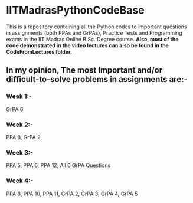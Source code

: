 # IITMadrasPythonCodeBase
This is a repository containing all the Python codes to important questions in assignments (both PPAs and GrPAs), Practice Tests and Programming exams in the IIT Madras Online B.Sc. Degree course. **Also, most of the code demonstrated in the video lectures can also be found in the CodeFromLectures folder.**
## In my opinion, The most Important and/or difficult-to-solve problems in assignments are:-
### Week 1:-
GrPA 6
### Week 2:-
PPA 8, GrPA 2
### Week 3:-
PPA 5, PPA 6, PPA 12, All 6 GrPA Questions
### Week 4:-
PPA 8, PPA 10, PPA 11, GrPA 2, GrPA 3, GrPA 4, GrPA 5
